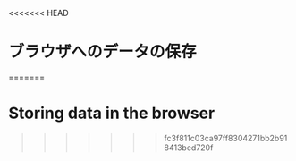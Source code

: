 
<<<<<<< HEAD
# ブラウザへのデータの保存
=======
# Storing data in the browser
>>>>>>> fc3f811c03ca97ff8304271bb2b918413bed720f
